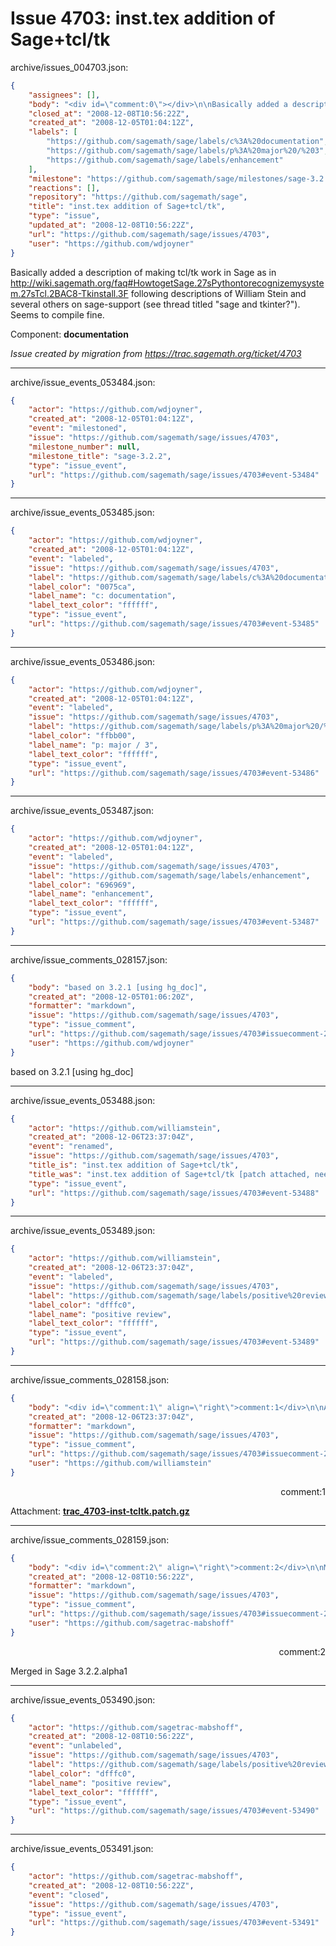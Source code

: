 # Issue 4703: inst.tex addition of Sage+tcl/tk

archive/issues_004703.json:
```json
{
    "assignees": [],
    "body": "<div id=\"comment:0\"></div>\n\nBasically added a description of making tcl/tk work in Sage as in http://wiki.sagemath.org/faq#HowtogetSage.27sPythontorecognizemysystem.27sTcl.2BAC8-Tkinstall.3F\nfollowing descriptions of William Stein and several others on sage-support (see thread titled \"sage and tkinter?\").\nSeems to compile fine.\n\nComponent: **documentation**\n\n_Issue created by migration from https://trac.sagemath.org/ticket/4703_\n\n",
    "closed_at": "2008-12-08T10:56:22Z",
    "created_at": "2008-12-05T01:04:12Z",
    "labels": [
        "https://github.com/sagemath/sage/labels/c%3A%20documentation",
        "https://github.com/sagemath/sage/labels/p%3A%20major%20/%203",
        "https://github.com/sagemath/sage/labels/enhancement"
    ],
    "milestone": "https://github.com/sagemath/sage/milestones/sage-3.2.2",
    "reactions": [],
    "repository": "https://github.com/sagemath/sage",
    "title": "inst.tex addition of Sage+tcl/tk",
    "type": "issue",
    "updated_at": "2008-12-08T10:56:22Z",
    "url": "https://github.com/sagemath/sage/issues/4703",
    "user": "https://github.com/wdjoyner"
}
```
<div id="comment:0"></div>

Basically added a description of making tcl/tk work in Sage as in http://wiki.sagemath.org/faq#HowtogetSage.27sPythontorecognizemysystem.27sTcl.2BAC8-Tkinstall.3F
following descriptions of William Stein and several others on sage-support (see thread titled "sage and tkinter?").
Seems to compile fine.

Component: **documentation**

_Issue created by migration from https://trac.sagemath.org/ticket/4703_





---

archive/issue_events_053484.json:
```json
{
    "actor": "https://github.com/wdjoyner",
    "created_at": "2008-12-05T01:04:12Z",
    "event": "milestoned",
    "issue": "https://github.com/sagemath/sage/issues/4703",
    "milestone_number": null,
    "milestone_title": "sage-3.2.2",
    "type": "issue_event",
    "url": "https://github.com/sagemath/sage/issues/4703#event-53484"
}
```



---

archive/issue_events_053485.json:
```json
{
    "actor": "https://github.com/wdjoyner",
    "created_at": "2008-12-05T01:04:12Z",
    "event": "labeled",
    "issue": "https://github.com/sagemath/sage/issues/4703",
    "label": "https://github.com/sagemath/sage/labels/c%3A%20documentation",
    "label_color": "0075ca",
    "label_name": "c: documentation",
    "label_text_color": "ffffff",
    "type": "issue_event",
    "url": "https://github.com/sagemath/sage/issues/4703#event-53485"
}
```



---

archive/issue_events_053486.json:
```json
{
    "actor": "https://github.com/wdjoyner",
    "created_at": "2008-12-05T01:04:12Z",
    "event": "labeled",
    "issue": "https://github.com/sagemath/sage/issues/4703",
    "label": "https://github.com/sagemath/sage/labels/p%3A%20major%20/%203",
    "label_color": "ffbb00",
    "label_name": "p: major / 3",
    "label_text_color": "ffffff",
    "type": "issue_event",
    "url": "https://github.com/sagemath/sage/issues/4703#event-53486"
}
```



---

archive/issue_events_053487.json:
```json
{
    "actor": "https://github.com/wdjoyner",
    "created_at": "2008-12-05T01:04:12Z",
    "event": "labeled",
    "issue": "https://github.com/sagemath/sage/issues/4703",
    "label": "https://github.com/sagemath/sage/labels/enhancement",
    "label_color": "696969",
    "label_name": "enhancement",
    "label_text_color": "ffffff",
    "type": "issue_event",
    "url": "https://github.com/sagemath/sage/issues/4703#event-53487"
}
```



---

archive/issue_comments_028157.json:
```json
{
    "body": "based on 3.2.1 [using hg_doc]",
    "created_at": "2008-12-05T01:06:20Z",
    "formatter": "markdown",
    "issue": "https://github.com/sagemath/sage/issues/4703",
    "type": "issue_comment",
    "url": "https://github.com/sagemath/sage/issues/4703#issuecomment-28157",
    "user": "https://github.com/wdjoyner"
}
```

based on 3.2.1 [using hg_doc]



---

archive/issue_events_053488.json:
```json
{
    "actor": "https://github.com/williamstein",
    "created_at": "2008-12-06T23:37:04Z",
    "event": "renamed",
    "issue": "https://github.com/sagemath/sage/issues/4703",
    "title_is": "inst.tex addition of Sage+tcl/tk",
    "title_was": "inst.tex addition of Sage+tcl/tk [patch attached, needs review]",
    "type": "issue_event",
    "url": "https://github.com/sagemath/sage/issues/4703#event-53488"
}
```



---

archive/issue_events_053489.json:
```json
{
    "actor": "https://github.com/williamstein",
    "created_at": "2008-12-06T23:37:04Z",
    "event": "labeled",
    "issue": "https://github.com/sagemath/sage/issues/4703",
    "label": "https://github.com/sagemath/sage/labels/positive%20review",
    "label_color": "dfffc0",
    "label_name": "positive review",
    "label_text_color": "ffffff",
    "type": "issue_event",
    "url": "https://github.com/sagemath/sage/issues/4703#event-53489"
}
```



---

archive/issue_comments_028158.json:
```json
{
    "body": "<div id=\"comment:1\" align=\"right\">comment:1</div>\n\nAttachment: **[trac_4703-inst-tcltk.patch.gz](https://github.com/sagemath/sage/files/ticket4703/trac_4703-inst-tcltk.patch.gz)**",
    "created_at": "2008-12-06T23:37:04Z",
    "formatter": "markdown",
    "issue": "https://github.com/sagemath/sage/issues/4703",
    "type": "issue_comment",
    "url": "https://github.com/sagemath/sage/issues/4703#issuecomment-28158",
    "user": "https://github.com/williamstein"
}
```

<div id="comment:1" align="right">comment:1</div>

Attachment: **[trac_4703-inst-tcltk.patch.gz](https://github.com/sagemath/sage/files/ticket4703/trac_4703-inst-tcltk.patch.gz)**



---

archive/issue_comments_028159.json:
```json
{
    "body": "<div id=\"comment:2\" align=\"right\">comment:2</div>\n\nMerged in Sage 3.2.2.alpha1",
    "created_at": "2008-12-08T10:56:22Z",
    "formatter": "markdown",
    "issue": "https://github.com/sagemath/sage/issues/4703",
    "type": "issue_comment",
    "url": "https://github.com/sagemath/sage/issues/4703#issuecomment-28159",
    "user": "https://github.com/sagetrac-mabshoff"
}
```

<div id="comment:2" align="right">comment:2</div>

Merged in Sage 3.2.2.alpha1



---

archive/issue_events_053490.json:
```json
{
    "actor": "https://github.com/sagetrac-mabshoff",
    "created_at": "2008-12-08T10:56:22Z",
    "event": "unlabeled",
    "issue": "https://github.com/sagemath/sage/issues/4703",
    "label": "https://github.com/sagemath/sage/labels/positive%20review",
    "label_color": "dfffc0",
    "label_name": "positive review",
    "label_text_color": "ffffff",
    "type": "issue_event",
    "url": "https://github.com/sagemath/sage/issues/4703#event-53490"
}
```



---

archive/issue_events_053491.json:
```json
{
    "actor": "https://github.com/sagetrac-mabshoff",
    "created_at": "2008-12-08T10:56:22Z",
    "event": "closed",
    "issue": "https://github.com/sagemath/sage/issues/4703",
    "type": "issue_event",
    "url": "https://github.com/sagemath/sage/issues/4703#event-53491"
}
```
